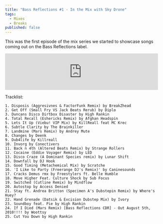```yaml
---
title: "Bass Reflections #1 - In the Mix with Sky Drone"
tags: 
  - Mixes
  - Breaks
published: false
---
```


This was the first episode of the mix series we started to showcase songs coming out on the Bass Reflections label.

<iframe width="100%" height="120" src="https://www.mixcloud.com/widget/iframe/?hide_cover=1&feed=%2Fbassreflections%2Fbass-reflections-podcast-1-in-the-mix-with-sky-drone%2F" frameborder="0"></iframe>

Tracklist:

```
1. Disposis (Aggresivnes & FactorFunk Remix) by BreakZhead
2. Get Off (Small Fry VS Jack Beats Rerub) by Diplo
3. Duncans Disco Dirtbox Disaster by High Rankin
4. Total Recall (Eshericks Remix) by Afghan Headspin
5. Lets It Up (Viebu! VIP Mix) by KillReall feat MC Krec
6. Subtle Clarity by The Brainkiller
7. Landmine (Mars Remix) by Andrey Mute
8. Changes by Deenk
9. Dub4life by Killreall
10. Invorg by Conectivers
11. Back n 4th (Altered Beats Remix) by Strange Rollers
12. Cocaine (Eddie Voyager Remix) by LED
13. Disco Craze (A Dominant Species remix) by Lunar Shift
14. Downfall by DJ Hook
15. Good Timing (Metachemical Mix) by Scratche
16. 'I Like to Party (Freerange DJ's Remix)' by Caninesounds
17. Cracks Demus rmx by Freestylers ft. Belle Humble
18. Move Higher Feat. Culture Shock by Sub Focus
19. Switched (Cutline Remix) by Mindflow
20. Autostop by Access Denied
21. Stay ft. Andrea Britton (Specimen A's Dubstepin Remix) by Where's Huey?
22. Hand Grenade (Datsik & Excision Dubstep Mix) by Ivory
23. Soundboy feat. Pie by High Rankin
24. If I Died (Mars Remix) [Bass Reflections CDR] - Out August 5th, 2010!!!! by Woottsy
25. Cut You Down by High Rankin
```